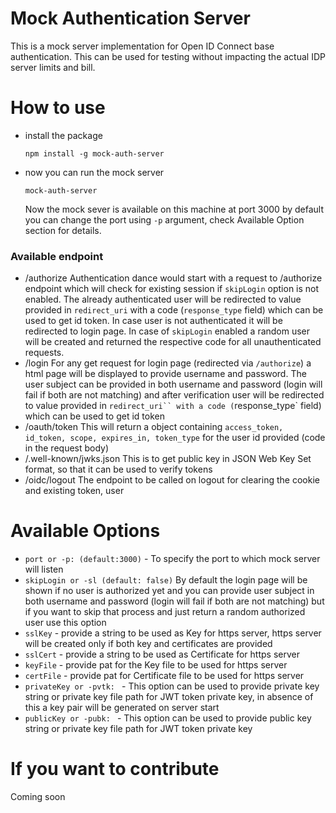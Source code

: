# Mock Authentication Server 
This is a mock server implementation for Open ID Connect base authentication. This can be used for testing without impacting the actual IDP server limits and bill.

# How to use
- install the package

  `npm install -g mock-auth-server`

- now you can run the mock server 

  `mock-auth-server`

  Now the mock sever is available on this machine at port 3000 by default you can change the port using `-p` argument, check Available Option section for details.

### Available endpoint
- /authorize
  Authentication dance would start with a request to /authorize endpoint which will check for existing session if `skipLogin` option is not enabled. The already authenticated user will be redirected to value provided in `redirect_uri` with a code (`response_type` field) which can be used to get id token. In case user is not authenticated it will be redirected to login page.
  In case of `skipLogin` enabled a random user will be created and returned the respective code for all unauthenticated requests. 
- /login
  For any get request for login page (redirected via `/authorize`) a html page will be displayed to provide username and password. The user subject can be provided in both username and password (login will fail if both are not matching) and after verification user will be redirected to value provided in `redirect_uri`` with a code (`response_type` field) which can be used to get id token 
- /oauth/token
  This will return a object containing `access_token, id_token, scope, expires_in, token_type` for the user id provided (code in the request body)
- /.well-known/jwks.json
  This is to get public key in JSON Web Key Set format, so that it can be used to verify tokens
- /oidc/logout
  The endpoint to be called on logout for clearing the cookie and existing token, user


# Available Options
- `port or -p: (default:3000)` -
  To specify the port to which mock server will listen
- `skipLogin or -sl (default: false)`
  By default the login page will be shown if no user is authorized yet and you can provide user subject in both username and password (login will fail if both are not matching) but if you want to skip that process and just return a random authorized user use this option
- `sslKey` -
  provide a string to be used as Key for https server, https server will be created only if both key and certificates are provided
- `sslCert` -
  provide a string to be used as Certificate for https server
- `keyFile` -
  provide pat for the Key file to be used for https server
- `certFile` -
  provide pat for Certificate file to be used for https server
- `privateKey or -pvtk: ` -
  This option can be used to provide private key string or private key file path for JWT token private key, in absence of this a key pair will be generated on server start 
- `publicKey or -pubk: ` -
  This option can be used to provide public key string or private key file path for JWT token private key

# If you want to contribute 
Coming soon
